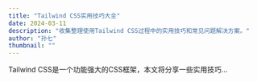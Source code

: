```yaml
---
title: "Tailwind CSS实用技巧大全"
date: 2024-03-11
description: "收集整理使用Tailwind CSS过程中的实用技巧和常见问题解决方案。"
author: "孙七"
thumbnail: ""
---
```


Tailwind CSS是一个功能强大的CSS框架，本文将分享一些实用技巧... 